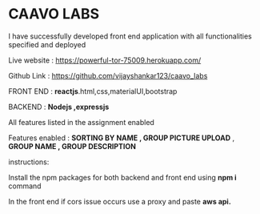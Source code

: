 # CAAVO LABS

I have successfully developed front end application with all functionalities specified and deployed

Live website : https://powerful-tor-75009.herokuapp.com/

Github Link : https://github.com/vijayshankar123/caavo_labs

FRONT END : **reactjs**.html,css,materialUI,bootstrap

BACKEND : **Nodejs ,expressjs**

All features listed in the assignment enabled

Features enabled : **SORTING BY NAME , GROUP PICTURE UPLOAD** , **GROUP NAME , GROUP DESCRIPTION**

instructions:

Install the npm packages for both backend and front end using **npm i** command

In the front end if cors issue occurs use a proxy and paste **aws api.**
